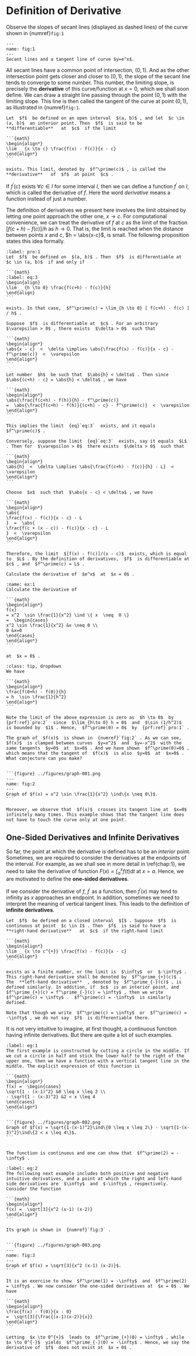 # Definition of Derivative

Observe the slopes of secant lines (displayed as dashed lines) of the curve shown in {numref}`fig:1`
```{figure} ../figures/secant-lines-and-a-tangent-line.png
---
name: fig:1
---
Secant lines and a tangent line of curve $y=e^x$.
```


All secant lines have a common point of intersection, $(0, 1)$. And as the other intersection point gets closer and closer to $(0, 1)$, the slope of the secant line tends to converge to some number. This number, the limiting slope, is precisely the **derivative** of this curve/function at $x=0$, which we shall soon define. We can draw a straight line passing through the point $(0,1)$ with the limiting slope. This line is then called the tangent of the curve at point $(0,1)$, as illustrated in {numref}`fig:1`.


````{prf:definition}
Let  $f$  be defined on an open interval  $(a, b)$ , and let  $c \in (a, b)$  an interior point. Then  $f$  is said to be  **differentiable**   at  $c$  if the limit

```{math}
\begin{align*}
\lim _ {x \to c} \frac{f(x) - f(c)}{x - c}
\end{align*}
```

exists. This limit, denoted by  $f^\prime(c)$ , is called the  **derivative**   of  $f$  at point  $c$ .
````

If $f^\prime(c)$ exists $\forall c \in I$ for some interval $I$, then we can define a function $f^\prime$ on $I$, which is called the derivative of $f$. Here the word *derivative* means a function instead of just a number.


The definition of derivatives we present here involves the limit obtained by letting one point approach the other one, $x \to c$. For computational convenience, we can treat the derivative of $f$ at $c$ as the limit of the fraction $[ f(c+h) - f(c) ] / h$ as $h \to 0$. That is, the limit is reached when the distance between points $x$ and $c$, $h = \abs{x-c}$, is small. The following proposition states this idea formally.


````{prf:proposition}
:label: pro:1
Let  $f$  be defined on  $(a, b)$ . Then  $f$  is differentiable at  $c \in (a, b)$  if and only if

```{math}
:label: eq:3
\begin{align}
\lim _ {h \to 0} \frac{f(c+h) - f(c)}{h}
\end{align}
```

exists. In that case,  $f^\prime(c) = \lim_{h \to 0} [ f(c+h) - f(c) ] / h$ .
````

````{prf:proof}
Suppose  $f$  is differentiable at  $c$ . For an arbitrary  $\varepsilon > 0$ , there exists  $\delta > 0$  such that

```{math}
\begin{align*}
\abs{x - c}  <  \delta \implies \abs{\frac{f(x) - f(c)}{x - c} - f^\prime(c)}  <  \varepsilon
\end{align*}
```

Let number  $h$  be such that  $\abs{h} < \delta$ . Then since  $\abs{(c+h) - c} = \abs{h} < \delta$ , we have

```{math}
\begin{align*}
\abs{\frac{f(c+h) - f(h)}{h} - f^\prime(c)}
=  \abs{\frac{f(c+h) - f(h)}{(c+h) - c} - f^\prime(c)}  <  \varepsilon
\end{align*}
```

This implies the limit  {eq}`eq:3`  exists, and it equals  $f^\prime(c)$ .

Conversely, suppose the limit  {eq}`eq:3`  exists, say it equals  $L$ . Then for  $\varepsilon > 0$  there exists  $\delta > 0$  such that

```{math}
\begin{align*}
\abs{h}  <  \delta \implies \abs{\frac{f(c+h) - f(c)}{h} - L}  <  \varepsilon
\end{align*}
```

Choose  $x$  such that  $\abs{x - c} < \delta$ , we have

```{math}
\begin{align*}
\abs{
\frac{f(x) - f(c)}{x - c} - L
}  =  \abs{
\frac{f(c + (x - c)) - f(c)}{x - c} - L
}  <  \varepsilon
\end{align*}
```

Therefore, the limit  $[f(x) - f(c)]/(x - c)$  exists, which is equal to  $L$ . By the definition of derivatives,  $f$  is differentiable at  $c$ , and  $f^\prime(c) = L$ .
````

````{admonition} Exercise 1
Calculate the derivative of  $e^x$  at  $x = 0$ .
````

````{admonition} Exercise 2
:name: ex:1
Calculate the derivative of

```{math}
\begin{align*}
f(x)
= x^2  \sin \frac{1}{x^2} \ind \{ x  \neq  0 \}
=  \begin{cases}
x^2 \sin \frac{1}{x^2} &x \neq 0 \\
0 &x=0
\end{cases}
\end{align*}
```

at  $x = 0$ .
````

````{admonition} Solution
:class: tip, dropdown
We have

```{math}
\begin{align*}
\frac{f(0+h) - f(0)}{h}
= h  \sin \frac{1}{h^2}
\end{align*}
```

Note the limit of the above expression is zero as  $h \to 0$  by  {prf:ref}`pro:2`  since  $\lim_{h\to 0} h = 0$  and  $\sin (1/h^2)$  is bounded by  $1$ . Hence,  $f^\prime(0) = 0$  by  {prf:ref}`pro:1` .

The graph of  $f(x)$  is shown in  {numref}`fig:2` . As we can see,  $f(x)$  is clamped between curves  $y=x^2$  and  $y=-x^2$  with the same tangents  $y=0$  at  $x=0$ . And we have shown  $f^\prime(0)=0$ , which means that the tangent of  $f(x)$  is also  $y=0$  at  $x=0$ . What conjecture can you make?


```{figure} ../figures/graph-001.png
---
name: fig:2
---
Graph of $f(x) = x^2 \sin \frac{1}{x^2} \ind\{x \neq 0\}$.
```

Moreover, we observe that  $f(x)$  crosses its tangent line at  $x=0$  infinitely many times. This example shows that the tangent line does not have to touch the curve only at one point.
````
## One-Sided Derivatives and Infinite Derivatives

So far, the point at which the derivative is defined has to be an *interior* point. Sometimes, we are required to consider the derivatives at the endpoints of the interval. For example, as we shall see in more detail in \ref{chap:1}, we need to take the derivative of function $F(x) = \int_a^x f(t) \mathrm{d}t$ at $x=a$. Hence, we are motivated to define the **one-sided derivatives**.

If we consider the derivative of $f$, $f^\prime$ as a function, then $f^\prime(x)$ may tend to infinity as $x$ approaches an endpoint. In addition, sometimes we need to interpret the meaning of vertical tangent lines. This leads to the definition of **infinite derivatives**.


````{prf:definition}
Let  $f$  be defined on a closed interval  $I$ . Suppose  $f$  is continuous at point  $c \in I$ . Then  $f$  is said to have a  **right-hand derivative**   at  $c$  if the right-hand limit

```{math}
\begin{align*}
\lim _ {x \to c^{+}} \frac{f(x) - f(c)}{x - c}
\end{align*}
```

exists as a finite number, or the limit is  $\infty$  or  $-\infty$ . This right-hand derivative shall be denoted by  $f^\prime_{+}(c)$ . The  **left-hand derivative**  , denoted by  $f^\prime_{-}(c)$ , is defined similarly. In addition, if  $c$  is an interior point, and  $f^\prime_{+}(c) = f^\prime_{-}(c) = \infty$ , then we write  $f^\prime(c) = \infty$ .  $f^\prime(c) = -\infty$  is similarly defined.
````

````{prf:remark}
Note that though we write  $f^\prime(c) = \infty$  or  $f^\prime(c) = -\infty$ , we do not say  $f$  is differentiable there.
````

It is not very intuitive to imagine, at first thought, a continuous function having infinite derivatives. But there are quite a lot of such examples.


````{prf:example}
:label: eg:1
The first example is constructed by cutting a circle in the middle. If we cut a circle in half and stick the lower half to the right of the upper one, then we have a function with a vertical tangent line in the middle. The explicit expression of this function is

```{math}
\begin{align*}
f(x) =  \begin{cases}
\sqrt{1 - (x-1)^2} &0 \leq x \leq 2 \\
- \sqrt{1 - (x-3)^2} &2 < x \leq 4
\end{cases}
\end{align*}
```

```{figure} ../figures/graph-002.png
Graph of $f(x) = \sqrt{1-(x-1)^2}\ind\{0 \leq x \leq 2\} - \sqrt{1-(x-3)^2}\ind\{2 < x \leq 4\}$.
```


The function is continuous and one can show that  $f^\prime(2) = -\infty$ .
````

````{prf:example}
:label: eg:2
The following next example includes both positive and negative intuitive derivatives, and a point at which the right and left-hand side derivatives are  $\infty$  and  $-\infty$ , respectively. Consider the function

```{math}
\begin{align*}
f(x) =  \sqrt[3]{x^2 (x-1) (x-2)}
\end{align*}
```

Its graph is shown in  {numref}`fig:3` .


```{figure} ../figures/graph-003.png
---
name: fig:3
---
Graph of $f(x) = \sqrt[3]{x^2 (x-1) (x-2)}$.
```

It is an exercise to show  $f^\prime(1) = -\infty$  and  $f^\prime(2) = \infty$ . We now consider the one-sided derivatives at  $x = 0$ . We have

```{math}
\begin{align*}
\frac{f(x) - f(0)}{x - 0}
=  \sqrt[3]{\frac{(x-1)(x-2)}{x}}
\end{align*}
```

Letting  $x \to 0^{+}$  leads to  $f^\prime_{+}(0) = \infty$ , while  $x \to 0^{-}$  yields  $f^\prime_{-}(0) = -\infty$ . Hence, we say the derivative of  $f$  does not exist at  $x = 0$ .
````
